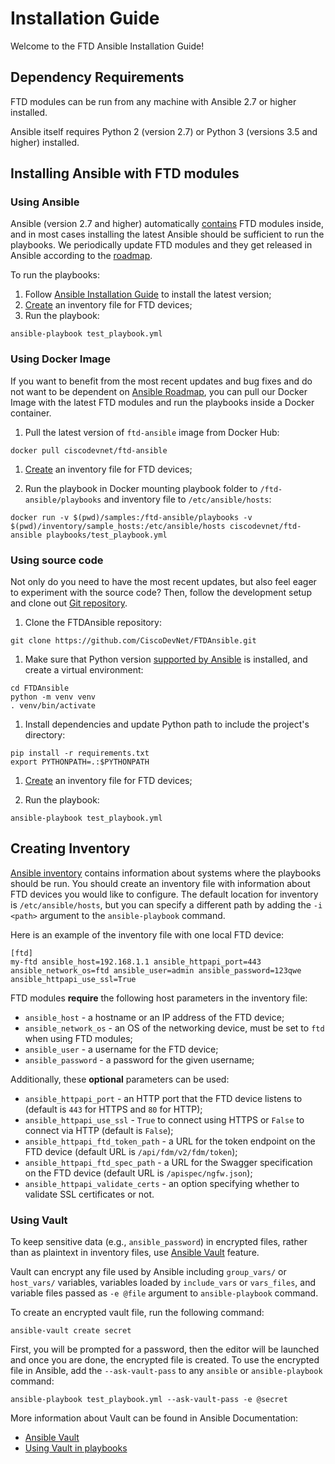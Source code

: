 # Installation Guide

Welcome to the FTD Ansible Installation Guide!

## Dependency Requirements

FTD modules can be run from any machine with Ansible 2.7 or higher installed.

Ansible itself requires Python 2 (version 2.7) or Python 3 (versions 3.5 and higher) installed. 

## Installing Ansible with FTD modules

### Using Ansible
Ansible (version 2.7 and higher) automatically [contains](https://docs.ansible.com/ansible/latest/modules/list_of_all_modules.html?highlight=ftd) 
FTD modules inside, and in most cases installing the latest Ansible should be sufficient to run the playbooks. We periodically update FTD modules
and they get released in Ansible according to the [roadmap](https://docs.ansible.com/ansible/latest/roadmap/index.html).

To run the playbooks:

1. Follow [Ansible Installation Guide](https://docs.ansible.com/ansible/latest/installation_guide/intro_installation.html)
to install the latest version;
1. [Create](#creating-inventory) an inventory file for FTD devices;
1. Run the playbook:
```
ansible-playbook test_playbook.yml
``` 

### Using Docker Image

If you want to benefit from the most recent updates and bug fixes and do not want to be dependent on [Ansible Roadmap](https://docs.ansible.com/ansible/latest/roadmap/index.html), 
you can pull our Docker Image with the latest FTD modules and run the playbooks inside a Docker container. 

1. Pull the latest version of `ftd-ansible` image from Docker Hub:
```
docker pull ciscodevnet/ftd-ansible
```

1. [Create](#creating-inventory) an inventory file for FTD devices;

1. Run the playbook in Docker mounting playbook folder to `/ftd-ansible/playbooks` and inventory file to `/etc/ansible/hosts`:
```
docker run -v $(pwd)/samples:/ftd-ansible/playbooks -v $(pwd)/inventory/sample_hosts:/etc/ansible/hosts ciscodevnet/ftd-ansible playbooks/test_playbook.yml
```

### Using source code

Not only do you need to have the most recent updates, but also feel eager to experiment with the source code? Then, 
follow the development setup and clone out [Git repository](https://github.com/CiscoDevNet/FTDAnsible).  

1. Clone the FTDAnsible repository:
```
git clone https://github.com/CiscoDevNet/FTDAnsible.git
```

1. Make sure that Python version [supported by Ansible](#dependency-requirements) is installed, and create 
a virtual environment:
```
cd FTDAnsible
python -m venv venv
. venv/bin/activate
```

1. Install dependencies and update Python path to include the project's directory:
```
pip install -r requirements.txt
export PYTHONPATH=.:$PYTHONPATH
```

1. [Create](#creating-inventory) an inventory file for FTD devices;
   
1. Run the playbook:
``` 
ansible-playbook test_playbook.yml
```

## Creating Inventory

[Ansible inventory](https://docs.ansible.com/ansible/latest/user_guide/intro_inventory.html) contains information
about systems where the playbooks should be run. You should create an inventory file with information about FTD
devices you would like to configure. The default location for inventory is `/etc/ansible/hosts`, but you can specify a
different path by adding the `-i <path>` argument to the `ansible-playbook` command.

Here is an example of the inventory file with one local FTD device:

```
[ftd]
my-ftd ansible_host=192.168.1.1 ansible_httpapi_port=443 ansible_network_os=ftd ansible_user=admin ansible_password=123qwe ansible_httpapi_use_ssl=True
```

FTD modules __require__ the following host parameters in the inventory file:
 
* `ansible_host` - a hostname or an IP address of the FTD device;
* `ansible_network_os` - an OS of the networking device, must be set to `ftd` when using FTD modules;
* `ansible_user` - a username for the FTD device;
* `ansible_password` - a password for the given username;

Additionally, these __optional__ parameters can be used:

* `ansible_httpapi_port` - an HTTP port that the FTD device listens to (default is `443` for HTTPS and `80` for HTTP);
* `ansible_httpapi_use_ssl` - `True` to connect using HTTPS or `False` to connect via HTTP (default is `False`);
* `ansible_httpapi_ftd_token_path` - a URL for the token endpoint on the FTD device (default URL is `/api/fdm/v2/fdm/token`);
* `ansible_httpapi_ftd_spec_path` - a URL for the Swagger specification on the FTD device (default URL is `/apispec/ngfw.json`);
* `ansible_httpapi_validate_certs` - an option specifying whether to validate SSL certificates or not.

### Using Vault

To keep sensitive data (e.g., `ansible_password`) in encrypted files, rather than as plaintext in inventory files, use
[Ansible Vault](https://docs.ansible.com/ansible/latest/user_guide/vault.html) feature.

Vault can encrypt any file used by Ansible including `group_vars/` or `host_vars/` variables, variables 
loaded by `include_vars` or `vars_files`, and variable files passed as `-e @file` argument to `ansible-playbook` command.

To create an encrypted vault file, run the following command:
```
ansible-vault create secret
```
First, you will be prompted for a password, then the editor will be launched and once you are done, the encrypted file
is created. To use the encrypted file in Ansible, add the `--ask-vault-pass` 
to any `ansible` or `ansible-playbook` command:
```
ansible-playbook test_playbook.yml --ask-vault-pass -e @secret
```

More information about Vault can be found in Ansible Documentation:
 * [Ansible Vault](https://docs.ansible.com/ansible/latest/user_guide/vault.html)
 * [Using Vault in playbooks](https://docs.ansible.com/ansible/latest/user_guide/playbooks_vault.html) 
